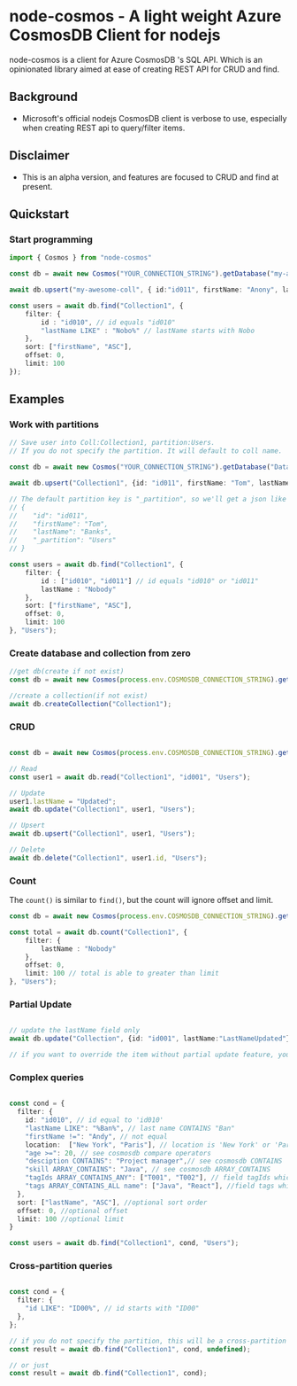 # node-cosmos - A light weight Azure CosmosDB Client for nodejs

node-cosmos is a client for Azure CosmosDB 's SQL API. Which is an opinionated library aimed at ease of creating REST API for CRUD and find.

## Background
* Microsoft's official nodejs CosmosDB client is verbose to use, especially when creating REST api to query/filter items.

## Disclaimer
* This is an alpha version, and features are focused to CRUD and find at present.

## Quickstart

### Start programming

```typescript
import { Cosmos } from "node-cosmos"

const db = await new Cosmos("YOUR_CONNECTION_STRING").getDatabase("my-awesome-db");

await db.upsert("my-awesome-coll", { id:"id011", firstName: "Anony", lastName: "Nobody"} );

const users = await db.find("Collection1", {
    filter: {
        id : "id010", // id equals "id010"
        "lastName LIKE" : "Nobo%" // lastName starts with Nobo
    },
    sort: ["firstName", "ASC"],
    offset: 0,
    limit: 100
});
```


## Examples

### Work with partitions

```typescript
// Save user into Coll:Collection1, partition:Users.
// If you do not specify the partition. It will default to coll name.

const db = await new Cosmos("YOUR_CONNECTION_STRING").getDatabase("Database1");

await db.upsert("Collection1", {id: "id011", firstName: "Tom", lastName: "Banks"}, "Users");

// The default partition key is "_partition", so we'll get a json like this:
// {
//    "id": "id011",
//    "firstName": "Tom",
//    "lastName": "Banks",
//    "_partition": "Users"
// }

const users = await db.find("Collection1", {
    filter: {
        id : ["id010", "id011"] // id equals "id010" or "id011"
        lastName : "Nobody"
    },
    sort: ["firstName", "ASC"],
    offset: 0,
    limit: 100
}, "Users");

```


### Create database and collection from zero

```typescript
//get db(create if not exist)
const db = await new Cosmos(process.env.COSMOSDB_CONNECTION_STRING).getDatabase("Database1");

//create a collection(if not exist)
await db.createCollection("Collection1");

```

### CRUD

```typescript

const db = await new Cosmos(process.env.COSMOSDB_CONNECTION_STRING).getDatabase("Database1");

// Read
const user1 = await db.read("Collection1", "id001", "Users");

// Update
user1.lastName = "Updated";
await db.update("Collection1", user1, "Users");

// Upsert
await db.upsert("Collection1", user1, "Users");

// Delete
await db.delete("Collection1", user1.id, "Users");

```

### Count

The `count()` is similar to `find()`, but the count will ignore offset and limit.

```typescript
const db = await new Cosmos(process.env.COSMOSDB_CONNECTION_STRING).getDatabase("Database1");

const total = await db.count("Collection1", {
    filter: {
        lastName : "Nobody"
    },
    offset: 0,
    limit: 100 // total is able to greater than limit
}, "Users");
```

### Partial Update

```typescript

// update the lastName field only
await db.update("Collection", {id: "id001", lastName:"LastNameUpdated"}, "Users");

// if you want to override the item without partial update feature, you can use `upsert` instead, which does not perform partial updating.

```


### Complex queries

```typescript

const cond = {
  filter: {
    id: "id010", // id equal to 'id010'
    "lastName LIKE": "%Ban%", // last name CONTAINS "Ban"
    "firstName !=": "Andy", // not equal
    location:  ["New York", "Paris"], // location is 'New York' or 'Paris'. see cosmosdb IN
    "age >=": 20, // see cosmosdb compare operators
    "desciption CONTAINS": "Project manager",// see cosmosdb CONTAINS
    "skill ARRAY_CONTAINS": "Java", // see cosmosdb ARRAY_CONTAINS
    "tagIds ARRAY_CONTAINS_ANY": ["T001", "T002"], // field tagIds which is an array, contains any of ["T001", "T002"]. see cosmosdb EXISTS for details.
    "tags ARRAY_CONTAINS_ALL name": ["Java", "React"], //field tags which is an array of Tag, who's name contains all of ["Java", "React"]. see cosmosdb EXISTS for details.
  },
  sort: ["lastName", "ASC"], //optional sort order
  offset: 0, //optional offset
  limit: 100 //optional limit
}

const users = await db.find("Collection1", cond, "Users");

```

### Cross-partition queries

```typescript

const cond = {
  filter: {
    "id LIKE": "ID00%", // id starts with "ID00"
  },
};

// if you do not specify the partition, this will be a cross-partition query
const result = await db.find("Collection1", cond, undefined);

// or just
const result = await db.find("Collection1", cond);

```